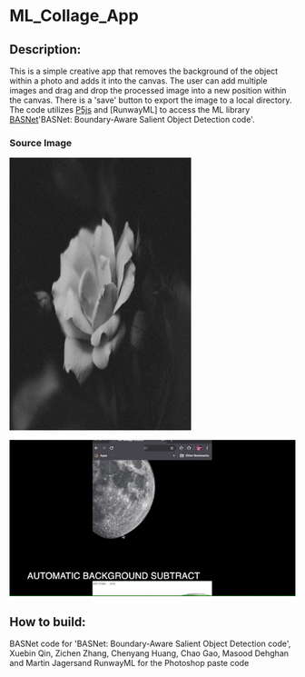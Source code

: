 # ML_Collage_App

## Description: 

This is a simple creative app that removes the background of the object within a photo and adds it into the canvas. The user can add multiple images and drag and drop the processed image into a new position within the canvas. There is a 'save' button to export the image to a local directory. The code utilizes [P5js](https://p5js.org/) and [RunwayML] to access the ML library [BASNet](https://github.com/NathanUA/BASNet)'BASNet: Boundary-Aware Salient Object Detection code'.

### Source Image
<img src="https://github.com/nightshining/ML_Collage_App/blob/master/assets/flower2.png?raw=true" width="320" height="480"> </img>


![](https://github.com/nightshining/ML_Collage_App/blob/master/assets/gif_collage.gif?raw=true)

## How to build: 

BASNet code for 'BASNet: Boundary-Aware Salient Object Detection code', Xuebin Qin, Zichen Zhang, Chenyang Huang, Chao Gao, Masood Dehghan and Martin Jagersand
RunwayML for the Photoshop paste code
